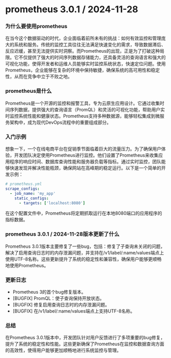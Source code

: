 # prometheus 3.0.1 / 2024-11-28
### 为什么要使用prometheus

在当今这个数据驱动的时代，企业面临着前所未有的挑战：如何有效监控和管理庞大的系统和服务。传统的监控工具往往无法满足快速变化的需求，导致数据滞后、反应迟缓，甚至无法提供实时洞察。而Prometheus的出现，正是为了打破这种局限。它不仅提供了强大的时间序列数据存储能力，还具备灵活的查询语言和强大的可视化功能，使得开发者和运维人员能够实时监控系统状态，快速定位问题。使用Prometheus，企业能够在复杂的环境中保持敏捷，确保系统的高可用性和稳定性，从而在竞争中立于不败之地。

### prometheus是什么

Prometheus是一个开源的监控和报警工具，专为云原生应用设计。它通过收集时间序列数据，提供强大的查询语言（PromQL）和灵活的可视化功能，帮助用户实时监控系统性能和健康状态。Prometheus支持多种数据源，能够轻松集成到微服务架构中，成为现代DevOps流程中的重要组成部分。

### 入门示例

想象一下，一个在线电商平台在促销季节面临着巨大的流量压力。为了确保用户体验，开发团队决定使用Prometheus进行监控。他们设置了Prometheus来收集应用程序的响应时间、数据库查询性能和服务器负载等指标。通过实时监控，团队能够快速发现并解决性能瓶颈，确保网站在高峰期的稳定运行。以下是一个简单的开发示例：

```yaml
# prometheus.yml
scrape_configs:
  - job_name: 'my_app'
    static_configs:
      - targets: ['localhost:8080']
```

在这个配置文件中，Prometheus将定期抓取运行在本地8080端口的应用程序的指标数据。

### prometheus 3.0.1 / 2024-11-28版本更新了什么

Prometheus 3.0.1版本主要修复了一些bug，包括：修复了子查询未关闭的问题，解决了启用查询日志时的内存泄漏问题，并支持在/v1/label/:name/values端点上使用UTF-8名称。这些更新提升了系统的稳定性和兼容性，确保用户能够更顺畅地使用Prometheus。

### 更新日志

- Prometheus 3的首个bug修复版本。
- [BUGFIX] PromQL：使子查询保持开放状态。
- [BUGFIX] 修复启用查询日志时的内存泄漏问题。
- [BUGFIX] 在/v1/label/:name/values端点上支持UTF-8名称。

### 总结

在Prometheus 3.0.1版本中，开发团队针对用户反馈进行了多项重要的bug修复，提升了系统的稳定性和性能。这些更新确保了Prometheus在监控和数据查询方面的高效性，使得用户能够更加顺畅地进行系统监控与管理。